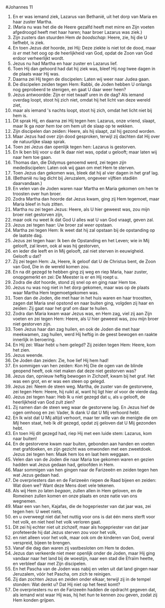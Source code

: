 #Johannes 11
1. En er was iemand ziek, Lazarus van Bethanië, uit het dorp van Maria en haar zuster Martha.
2. (Maria nu was het die de Heere gezalfd heeft met mirre en Zijn voeten afgedroogd heeft met haar haren; haar broer Lazarus was ziek.)
3. Zijn zusters dan stuurden Hem *de boodschap*: Heere, zie, hij die U liefhebt, is ziek.
4. En toen Jezus *dat* hoorde, zei Hij: Deze ziekte is niet tot de dood, maar *is er* met het oog op de heerlijkheid van God, opdat de Zoon van God erdoor verheerlijkt wordt.
5. Jezus nu had Martha en haar zuster en Lazarus lief.
6. Toen Hij dan gehoord had dat hij ziek was, bleef Hij *nog* twee dagen in de plaats waar Hij was.
7. Daarna zei Hij tegen de discipelen: Laten wij weer naar Judea gaan.
8. De discipelen zeiden tegen Hem: Rabbi, de Joden hebben U onlangs nog geprobeerd te stenigen, en gaat U daar weer heen?
9. Jezus antwoordde: Zijn er niet twaalf uren in de dag? Als iemand overdag loopt, stoot hij zich niet, omdat hij het licht van deze wereld ziet,
10. maar als iemand 's nachts loopt, stoot hij zich, omdat het licht niet bij hem is.
11. Dit sprak Hij, en daarna zei Hij tegen hen: Lazarus, onze vriend, slaapt, maar Ik ga *naar hem toe* om hem uit de slaap op te wekken.
12. Zijn discipelen dan zeiden: Heere, als hij slaapt, zal hij gezond worden.
13. Maar Jezus had over zijn dood gesproken, terwijl zij dachten dat Hij over de natuurlijke slaap sprak.
14. Toen zei Jezus dan openlijk tegen hen: Lazarus is gestorven.
15. En Ik ben blij voor u dat Ik daar niet was, opdat u gelooft; maar laten wij naar hem toe gaan.
16. Thomas dan, die Didymus genoemd werd, zei tegen *zijn* medediscipelen: Laten ook wij gaan om met Hem te sterven.
17. Toen Jezus dan gekomen was, bleek dat hij al vier dagen in het graf lag.
18. (Bethanië nu lag dicht bij Jeruzalem, ongeveer vijftien stadiën daarvandaan.)
19. En velen van de Joden waren naar Martha en Maria gekomen om hen te troosten over hun broer.
20. Zodra Martha dan hoorde dat Jezus kwam, ging zij Hem tegemoet, maar Maria bleef in huis zitten.
21. Martha nu zei tegen Jezus: Heere, als U hier geweest was, zou mijn broer niet gestorven zijn,
22. maar ook nu weet ik dat God U alles wat U van God vraagt, geven zal.
23. Jezus zei tegen haar: Uw broer zal *weer* opstaan.
24. Martha zei tegen Hem: Ik weet dat hij zal opstaan bij de opstanding op de laatste dag.
25. Jezus zei tegen haar: Ik ben de Opstanding en het Leven; wie in Mij gelooft, zal leven, ook al was hij gestorven,
26. en ieder die leeft en in Mij gelooft, zal niet sterven in eeuwigheid. Gelooft u dat?
27. Zij zei tegen Hem: Ja, Heere, ik geloof dat U de Christus bent, de Zoon van God, Die in de wereld komen zou.
28. En na dit gezegd te hebben ging zij weg en riep Maria, haar zuster, onopgemerkt en zei: De Meester is er en Hij roept u.
29. Zodra die *dat* hoorde, stond zij snel op en ging naar Hem toe.
30. Jezus nu was nog niet in het dorp gekomen, maar was op de plaats waar Martha Hem tegemoetgekomen was.
31. Toen dan de Joden, die met haar in het huis waren en haar troostten, zagen dat Maria snel opstond en naar buiten ging, volgden zij haar en zeiden: Zij gaat naar het graf om daar te huilen.
32. Zodra dan Maria kwam waar Jezus was, en Hem zag, viel zij aan Zijn voeten en zei tegen Hem: Heere, als U hier geweest was, zou mijn broer niet gestorven zijn.
33. Toen Jezus haar dan zag huilen, en ook de Joden die met haar meekwamen, zag huilen, werd Hij heftig in de geest bewogen en raakte innerlijk in beroering.
34. En Hij zei: Waar hebt u hem gelegd? Zij zeiden tegen Hem: Heere, kom het zien.
35. Jezus weende.
36. De Joden dan zeiden: Zie, hoe lief Hij hem had!
37. En sommigen van hen zeiden: Kon Hij Die de ogen van de blinde geopend heeft, ook niet maken dat deze niet gestorven was?
38. Jezus dan, opnieuw heftig bewogen in Zichzelf, kwam bij het graf. Het was een grot, en er was een steen op gelegd.
39. Jezus zei: Neem de steen weg. Martha, de zuster van de gestorvene, zei tegen Hem: Heere, hij ruikt al, want hij ligt hier *al* voor de vierde dag.
40. Jezus zei tegen haar: Heb Ik u niet gezegd dat u, als u gelooft, de heerlijkheid van God zult zien?
41. Zij namen dan de steen weg waar de gestorvene lag. En Jezus hief de ogen omhoog en zei: Vader, Ik dank U dat U Mij verhoord hebt.
42. En Ik wist dat U Mij altijd verhoort, maar ter wille van de menigte die om *Mij* heen staat, heb Ik *dit* gezegd, opdat zij geloven dat U Mij gezonden hebt.
43. En toen Hij dit gezegd had, riep Hij met een luide stem: Lazarus, kom naar buiten!
44. En de gestorvene kwam naar buiten, gebonden aan handen en voeten met grafdoeken, en zijn gezicht was omwonden met een zweetdoek. Jezus zei tegen hen: Maak hem los en laat hem weggaan.
45. Velen dan van de Joden die naar Maria toe gekomen waren en gezien hadden wat Jezus gedaan had, geloofden in Hem.
46. Maar sommigen van hen gingen naar de Farizeeën en zeiden tegen hen wat Jezus gedaan had.
47. De overpriesters dan en de Farizeeën riepen de Raad bijeen en zeiden: Wat doen we? Want deze Mens doet vele tekenen.
48. Als wij Hem zo laten *begaan*, zullen allen in Hem geloven, en de Romeinen zullen komen en onze plaats en onze natie van ons wegnemen.
49. Maar een van hen, Kajafas, die de hogepriester van dat jaar was, zei tegen hen: U weet niets,
50. en u overweegt niet dat het nuttig voor ons is dat één mens sterft voor het volk, en niet heel het volk verloren gaat.
51. Dit zei hij echter niet uit zichzelf, maar als hogepriester van dat jaar profeteerde hij dat Jezus sterven zou voor het volk,
52. en niet alleen voor het volk, maar ook om de kinderen van God, overal verspreid, bijeen te brengen.
53. Vanaf die dag dan waren zij vastbesloten om Hem te doden.
54. Jezus dan verkeerde niet meer openlijk onder de Joden, maar Hij ging vandaar naar het land bij de woestijn, naar een stad die Efraïm heette, en verbleef daar met Zijn discipelen.
55. En het Pascha van de Joden was nabij en velen uit dat land gingen naar Jeruzalem, vóór het Pascha, om zich te reinigen.
56. Zij dan zochten Jezus en zeiden onder elkaar, terwijl zij in de tempel stonden: Wat denkt u? Dat Hij niet op het feest komt?
57. De overpriesters nu en de Farizeeën hadden de opdracht gegeven dat, als iemand wist waar Hij was, hij het *hun* te kennen zou geven, zodat zij Hem konden grijpen.
